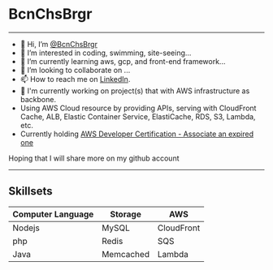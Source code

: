 
# BcnChsBrgr

---

- 👋 Hi, I’m [@BcnChsBrgr](https://github.com/BcnChsBrgr)
- 👀 I’m interested in coding, swimming, site-seeing...
- 🌱 I’m currently learning aws, gcp, and front-end framework...
- 💞️ I’m looking to collaborate on ...
- 📫 How to reach me on [LinkedIn](https://www.linkedin.com/in/yu-hin-ng-4797aa141/).
- 📝 I'm currently working on project(s) that with AWS infrastructure as backbone.
- Using AWS Cloud resource by providing APIs, serving with CloudFront Cache, ALB, Elastic Container Service, ElastiCache, RDS, S3, Lambda, etc.
- Currently holding [AWS Developer Certification - Associate an expired one](https://www.credly.com/badges/9d2a8f38-49a2-43fe-a2c1-ef86718f25ee?source=linked_in_profile)

Hoping that I will share more on my github account

---

## Skillsets

Computer Language | Storage | AWS |
---- | ---- | ---- |
Nodejs | MySQL | CloudFront |
php | Redis | SQS |
Java | Memcached | Lambda |
